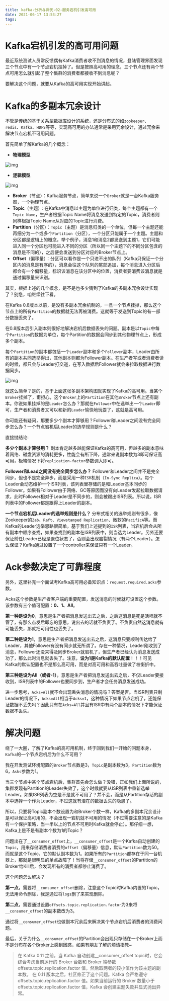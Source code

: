 ```yaml
---
title: kafka-分析与调优-02-服务宕机引发高可用
date: 2021-06-17 13:53:27
tags:
---
```


# Kafka宕机引发的高可用问题

最近系统测试人员常反馈偶有Kafka消费者收不到消息的情况，登陆管理界面发现三个节点中有一个节点宕机挂掉了。但是按照高可用的理念，三个节点还有两个节点可用怎么就引起了整个集群的消费者都接收不到消息呢？

要解决这个问题，就要从Kafka的高可用实现开始讲起。

# Kafka的多副本冗余设计

不管是传统的基于关系型数据库设计的系统，还是分布式的如`zookeeper`、`redis`、`Kafka`、`HDFS`等等，实现高可用的办法通常是采用冗余设计，通过冗余来解决节点宕机不可用问题。

首先简单了解Kafka的几个概念：

- **物理模型**

![img](https://p6-juejin.byteimg.com/tos-cn-i-k3u1fbpfcp/f5d9831010e641d9a296a0277255f9f3~tplv-k3u1fbpfcp-zoom-1.image)

- **逻辑模型**

![img](https://p9-juejin.byteimg.com/tos-cn-i-k3u1fbpfcp/bd93eab29efa465c898d91c809226f0b~tplv-k3u1fbpfcp-zoom-1.image)

- **Broker**（节点）：Kafka服务节点，简单来说一个`Broker`就是一台Kafka服务器，一个物理节点。
- **Topic**（主题）：在Kafka中消息以主题为单位进行归类，每个主题都有一个`Topic Name`，生产者根据Topic Name将消息发送到特定的Topic，消费者则同样根据Topic Name从对应的Topic进行消费。
- **Partition**（分区）：`Topic`（主题）是消息归类的一个单位，但每一个主题还能再细分为一个或多个`Partition`（分区），一个分区只能属于一个主题。主题和分区都是逻辑上的概念，举个例子，消息1和消息2都发送到主题1，它们可能进入同一个分区也可能进入不同的分区（所以同一个主题下的不同分区包含的消息是不同的），之后便会发送到分区对应的Broker节点上。
- **Offset**（偏移量）：分区可以看作是一个只进不出的队列（Kafka只保证一个分区内的消息是有序的），消息会往这个队列的尾部追加，每个消息进入分区后都会有一个偏移量，标识该消息在该分区中的位置，消费者要消费该消息就是通过偏移量来识别。

其实，根据上述的几个概念，是不是也多少猜到了Kafka的多副本冗余设计实现了？别急，咱继续往下看。

在Kafka 0.8版本以前，是没有多副本冗余机制的，一旦一个节点挂掉，那么这个节点上的所有`Partition`的数据就无法再被消费。这就等于发送到Topic的有一部分数据丢失了。

在0.8版本后引入副本则很好地解决宕机后数据丢失的问题。副本是以`Topic`中每个`Partition`的数据为单位，每个Partition的数据会同步到其他物理节点上，形成多个副本。

每个`Partition`的副本都包括一个`Leader`副本和多个`Follower`副本，Leader由所有的副本共同选举得出，其他副本则都为Follower副本。在生产者写或者消费者读的时候，都只会与Leader打交道，在写入数据后Follower就会来拉取数据进行数据同步。

![img](https://p1-juejin.byteimg.com/tos-cn-i-k3u1fbpfcp/69aa10bb5786447ea5d716ef5bc015ab~tplv-k3u1fbpfcp-zoom-1.image)

就这么简单？是的，基于上面这张多副本架构图就实现了Kafka的高可用。当某个`Broker`挂掉了，甭担心，这个`Broker`上的`Partition`在其他`Broker`节点上还有副本。你说如果挂掉的是`Leader`怎么办？那就在`Follower`中在选举出一个`Leader`即可，生产者和消费者又可以和新的`Leader`愉快地玩耍了，这就是高可用。

你可能还有疑问，那要多少个副本才算够用？Follower和Leader之间没有完全同步怎么办？一个节点宕机后Leader的选举规则是什么？

直接抛结论:

**多少个副本才算够用？** 副本肯定越多越能保证Kafka的高可用，但越多的副本意味着网络、磁盘资源的消耗更多，性能会有所下降，通常来说副本数为3即可保证高可用，极端情况下将`replication-factor`参数调大即可。

**Follower和Lead之间没有完全同步怎么办？** Follower和Leader之间并不是完全同步，但也不是完全异步，而是采用一种`ISR`机制（`In-Sync Replica`）。每个Leader会动态维护一个ISR列表，该列表里存储的是和Leader基本同步的Follower。如果有Follower由于网络、GC等原因而没有向Leader发起拉取数据请求，此时Follower相对于Leader是不同步的，则会被踢出ISR列表。所以说，ISR列表中的Follower都是跟得上Leader的副本。

**一个节点宕机后Leader的选举规则是什么？** 分布式相关的选举规则有很多，像Zookeeper的`Zab`、`Raft`、`Viewstamped Replication`、微软的`PacificA`等。而Kafka的Leader选举思路很简单，基于我们上述提到的`ISR`列表，当宕机后会从所有副本中顺序查找，如果查找到的副本在ISR列表中，则当选为Leader。另外还要保证前任Leader已经是退位状态了，否则会出现脑裂情况（有两个Leader）。怎么保证？Kafka通过设置了一个controller来保证只有一个Leader。

# Ack参数决定了可靠程度

另外，这里补充一个面试考Kafka高可用必备知识点：`request.required.acks`参数。

Acks这个参数是生产者客户端的重要配置，发送消息的时候就可设置这个参数。该参数有三个值可配置：**0、1、All**。

**第一种是设为0**，意思是生产者把消息发送出去之后，之后这消息是死是活咱就不管了，有那么点发后即忘的意思，说出去的话就不负责了。不负责自然这消息就有可能丢失，那就把可用性也丢失了。

**第二种是设为1**，意思是生产者把消息发送出去之后，这消息只要顺利传达给了Leader，其他Follower有没有同步就无所谓了。存在一种情况，Leader刚收到了消息，Follower还没来得及同步Broker就宕机了，但生产者已经认为消息发送成功了，那么此时消息就丢失了。注意，**设为1是Kafka的默认配置**！！！可见Kafka的默认配置也不是那么高可用，而是对高可用和高吞吐量做了权衡折中。

**第三种是设为All（或者-1）**，意思是生产者把消息发送出去之后，不仅Leader要接收到，ISR列表中的Follower也要同步到，生产者才会任务消息发送成功。

进一步思考，`Acks=All`就不会出现丢失消息的情况吗？答案是否。当ISR列表只剩Leader的情况下，`Acks=All`相当于`Acks=1`，这种情况下如果节点宕机了，还能保证数据不丢失吗？因此只有在`Acks=All`并且有ISR中有两个副本的情况下才能保证数据不丢失。

# 解决问题

绕了一大圈，了解了Kafka的高可用机制，终于回到我们一开始的问题本身，`Kafka`的一个节点宕机后为什么不可用？

我在开发测试环境配置的`Broker`节点数是3，`Topic`是副本数为3，`Partition`数为6，`Asks`参数为1。

当三个节点中某个节点宕机后，集群首先会怎么做？没错，正如我们上面所说的，集群发现有Partition的Leader失效了，这个时候就要从ISR列表中重新选举Leader。如果ISR列表为空是不是就不可用了？并不会，而是从Partition存活的副本中选择一个作为Leader，不过这就有潜在的数据丢失的隐患了。

所以，只要将Topic副本个数设置为和Broker个数一样，Kafka的多副本冗余设计是可以保证高可用的，不会出现一宕机就不可用的情况（不过需要注意的是Kafka有一个保护策略，当一半以上的节点不可用时Kafka就会停止）。那仔细一想，Kafka上是不是有副本个数为1的Topic？

问题出在了`__consumer_offset`上，`__consumer_offset`是一个Kafka自动创建的`Topic`，用来存储消费者消费的`offset`（偏移量）信息，默认`Partition`数为50。而就是这个Topic，它的默认副本数为1。如果所有的`Partition`都存在于同一台机器上，那就是很明显的单点故障了！当将存储`__consumer_offset`的Partition的Broker给Kill后，会发现所有的消费者都停止消费了。

这个问题怎么解决？

**第一点**，需要将`__consumer_offset`删除，注意这个Topic时Kafka内置的Topic，无法用命令删除，我是通过将`logs`删了来实现删除。

**第二点**，需要通过设置`offsets.topic.replication.factor`为3来将`__consumer_offset`的副本数改为3。

通过将`__consumer_offset`也做副本冗余后来解决某个节点宕机后消费者的消费问题。

最后，关于为什么`__consumer_offset`的Partition会出现只存储在一个Broker上而不是分布在各个Broker上感到困惑，如果有朋友了解的烦请指教~

> 在 Kafka 0.11 之前，当 Kafka 自动创建__consumer_offset topic时，它会综合考虑当前运行的 Broker 台数和 Broker 端参数 offsets.topic.replication.factor 值，然后取两者的较小值作为该主题的副本数。 在 0.11 版本之后，社区修正了这个问题。Kafka 会严格遵守 offsets.topic.replication.factor 值。如果当前运行的 Broker 数量小于 offsets.topic.replication.factor 值，Kafka 会创建主题失败并显式抛出异常。